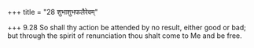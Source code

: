 +++
title = "28 शुभाशुभफलैरेवम्"

+++
9.28 So shall thy action be attended by no result, either good or bad;
but through the spirit of renunciation thou shalt come to Me and be
free.
